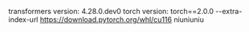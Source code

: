 transformers version: 4.28.0.dev0
torch version: torch==2.0.0 --extra-index-url https://download.pytorch.org/whl/cu116
niuniuniu
